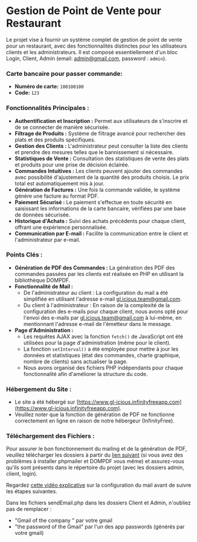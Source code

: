 # Gestion de Point de Vente pour Restaurant


Le projet vise à fournir un système complet de gestion de point de vente pour un restaurant, avec des fonctionnalités distinctes pour les utilisateurs clients et les administrateurs. Il est composé essentiellement d'un bloc Login, Client, Admin (email: admin@gmail.com, password : `admin`).

### Carte bancaire pour passer commande:
- **Numéro de carte:** `100100100`
- **Code:** `123`

### Fonctionnalités Principales :

- **Authentification et Inscription :** Permet aux utilisateurs de s'inscrire et de se connecter de manière sécurisée.
- **Filtrage de Produits :** Système de filtrage avancé pour rechercher des plats et des produits spécifiques.
- **Gestion des Clients :** L'administrateur peut consulter la liste des clients et prendre des mesures telles que le bannissement si nécessaire.
- **Statistiques de Vente :** Consultation des statistiques de vente des plats et produits pour une prise de décision éclairée.
- **Commandes Intuitives :** Les clients peuvent ajouter des commandes avec possibilité d'ajustement de la quantité des produits choisis. Le prix total est automatiquement mis à jour.
- **Génération de Factures :** Une fois la commande validée, le système génère une facture au format PDF.
- **Paiement Sécurisé :** Le paiement s'effectue en toute sécurité en saisissant les informations de la carte bancaire, vérifiées par une base de données sécurisée.
- **Historique d'Achats :** Suivi des achats précédents pour chaque client, offrant une expérience personnalisée.
- **Communication par E-mail :** Facilite la communication entre le client et l'administrateur par e-mail.

### Points Clés :

- **Génération de PDF des Commandes :** La génération des PDF des commandes passées par les clients est réalisée en PHP en utilisant la bibliothèque DOMPDF.
- **Fonctionnalité de Mail :**
   - De l'administrateur au client : La configuration du mail a été simplifiée en utilisant l'adresse e-mail gl.icious.team@gmail.com.
   - Du client à l'administrateur : En raison de la complexité de la configuration des e-mails pour chaque client, nous avons opté pour l'envoi des e-mails par gl.icious.team@gmail.com à lui-même, en mentionnant l'adresse e-mail de l'émetteur dans le message.
- **Page d'Administration :**
   - Les requêtes AJAX avec la fonction `fetch()` de JavaScript ont été utilisées pour la page d'administration (même pour le client).
   - La fonction `setInterval()` a été employée pour mettre à jour les données et statistiques (état des commandes, charte graphique, nombre de clients) sans actualiser la page.
   - Nous avons organisé des fichiers PHP indépendants pour chaque fonctionnalité afin d'améliorer la structure du code.

### Hébergement du Site :
- Le site a été hébergé sur [https://www.gl-icious.infinityfreeapp.com](https://www.gl-icious.infinityfreeapp.com).
- Veuillez noter que la fonction de génération de PDF ne fonctionne correctement en ligne en raison de notre hébergeur (InfinityFree).

### Téléchargement des Fichiers :
Pour assurer le bon fonctionnement du mailing et de la génération de PDF, veuillez télécharger les dossiers à partir du [lien suivant](https://drive.google.com/drive/folders/1N1yO7qOEPOBPj5e612ON8FuSliargdPg) (si vous avez des problèmes à installer phpmailer et DOMPDF vous même) et assurez-vous qu'ils sont présents dans le répertoire du projet (avec les dossiers admin, client, login).

Regardez [cette vidéo explicative](https://www.youtube.com/watch?v=sKJ_Mzc7hM8&ab_channel=Mailmeteor) sur la configuration du mail avant de suivre les étapes suivantes.

Dans les fichiers sendEmail.php dans les dossiers Client et Admin, n'oubliez pas de remplacer :
- "Gmail of the company " par votre gmail
- "the password of the Gmail" par l'un des app passwords (générés par votre gmail)
